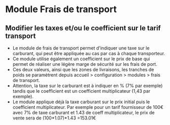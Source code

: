  # Module Frais de transport


## Modifier les taxes et/ou le coefficient sur le tarif transport

* Le module de frais de transport permet d'indiquer une taxe sur le carburant, qui peut être appliquée au cas par cas à chaque transporteur.
* Ce module utilise également un coefficient sur le prix de base qui permet de réaliser une légère marge de sécurité sur les frais de port.
* Ces deux valeurs, ainsi que les zones de livraisons, les tranches de poids se paramètrent depuis accueil > configuration > modules > frais de transport.
* Attention, la taxe sur le carburant est à indiquer en % (7% par exemple) tandis que le coefficient est un coefficient multiplicateur (1,43 par exemple).
* Le module applique déjà la taxe carburant sur le prix initial puis le coefficient multiplicateur. Par exemple pour un tarif fournisseur de 100€ avec 7% de taxe carburant et 1.43 de coeff multiplicateur, le prix de vente sera de (100*1.07)*1.43 =153.01€
